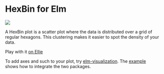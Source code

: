 # HexBin for Elm

<img style="max-width: 100%;" src="https://cdn.jsdelivr.net/gh/folkertdev/elm-hexbin/examples/colorEncoding.svg" /> 

A HexBin plot is a scatter plot where the data is distributed over a grid of regular hexagons. This clustering makes 
it easier to spot the density of your data. 

Play with it [on Ellie](https://ellie-app.com/3DR8Yd6sHBQa1/0)

To add axes and such to your plot, try [elm-visualization](http://package.elm-lang.org/packages/gampleman/elm-visualization/1.3.0/Visualization-Axis). The [example](https://github.com/folkertdev/elm-hexbin/blob/master/examples/Example.elm) shows how to integrate the two packages. 
